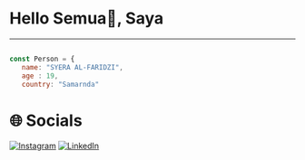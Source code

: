 # Hello Semua👋, Saya
---
```javascript

const Person = {
   name: "SYERA AL-FARIDZI",
   age : 19,
   country: "Samarnda" 
```

<h1>
  🌐 Socials </h1>
  
[![Instagram](https://img.shields.io/badge/Instagram-%23E4405F.svg?logo=Instagram&logoColor=white)](https://instagram.com/alfrdzqt/) [![LinkedIn](https://img.shields.io/badge/LinkedIn-%230077B5.svg?logo=linkedin&logoColor=white)](https://linkedin.com/in/syera-al-faridzi/) 
</div>
